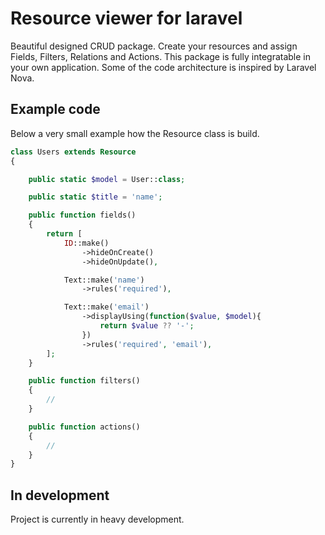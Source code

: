 # Resource viewer for laravel

Beautiful designed CRUD package. Create your resources and assign Fields, Filters, Relations and Actions. This 
package is fully integratable in your own application. Some of the code architecture is inspired by Laravel Nova.   

## Example code 

Below a very small example how the Resource class is build.

```php
class Users extends Resource
{

    public static $model = User::class;

    public static $title = 'name';

    public function fields()
    {
        return [
            ID::make()
                ->hideOnCreate()
                ->hideOnUpdate(),

            Text::make('name')
                ->rules('required'),

            Text::make('email')
                ->displayUsing(function($value, $model){
                    return $value ?? '-';
                })
                ->rules('required', 'email'),
        ];
    }

    public function filters()
    {
        //
    }

    public function actions()
    {
        //
    }
}
```

## In development

Project is currently in heavy development.
